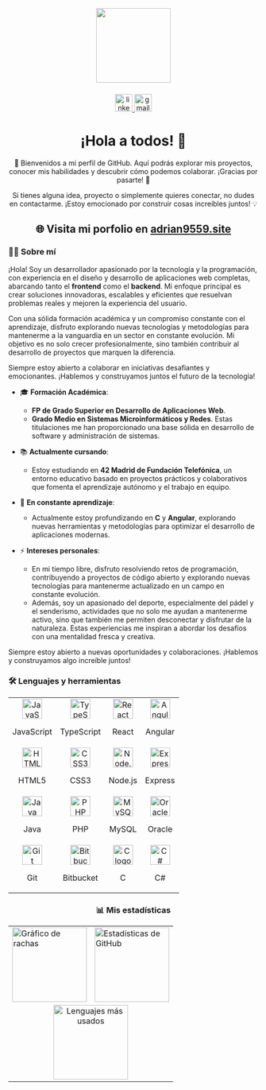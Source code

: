 <div align="center">
	<img height="150" src="https://media.giphy.com/media/M9gbBd9nbDrOTu1Mqx/giphy.gif"  />
</div>

###

<div align="center">
	<a href="https://www.linkedin.com/in/adrián-escribano-pérez">
		<img src="https://img.shields.io/static/v1?message=LinkedIn&logo=linkedin&label=&color=0077B5&logoColor=white&labelColor=&style=for-the-badge" height="35" alt="linkedin logo"  />
	</a>
	<a href="mailto:adrian.escribano3@gmail.com">
		<img src="https://img.shields.io/static/v1?message=Gmail&logo=gmail&label=&color=D14836&logoColor=white&labelColor=&style=for-the-badge" height="35" alt="gmail logo" />
	</a>
</div>

###

<h1 align="center">¡Hola a todos! 👋</h1>
<p align="center">🎉 Bienvenidos a mi perfil de GitHub. Aquí podrás explorar mis proyectos, conocer mis habilidades y descubrir cómo podemos colaborar. ¡Gracias por pasarte! 🚀</p>
<p align="center">Si tienes alguna idea, proyecto o simplemente quieres conectar, no dudes en contactarme. ¡Estoy emocionado por construir cosas increíbles juntos! 💡</p>

<div align="center">
	<h2>🌐 Visita mi porfolio en <a href="https://adrian9559.site/">adrian9559.site</a></h2>
</div>

### 👨‍💻 Sobre mí

¡Hola! Soy un desarrollador apasionado por la tecnología y la programación, con experiencia en el diseño y desarrollo de aplicaciones web completas, abarcando tanto el **frontend** como el **backend**. Mi enfoque principal es crear soluciones innovadoras, escalables y eficientes que resuelvan problemas reales y mejoren la experiencia del usuario.

Con una sólida formación académica y un compromiso constante con el aprendizaje, disfruto explorando nuevas tecnologías y metodologías para mantenerme a la vanguardia en un sector en constante evolución. Mi objetivo es no solo crecer profesionalmente, sino también contribuir al desarrollo de proyectos que marquen la diferencia.

Siempre estoy abierto a colaborar en iniciativas desafiantes y emocionantes. ¡Hablemos y construyamos juntos el futuro de la tecnología!

- 🎓 **Formación Académica**: 
	- **FP de Grado Superior en Desarrollo de Aplicaciones Web**.
	- **Grado Medio en Sistemas Microinformáticos y Redes**.
	Estas titulaciones me han proporcionado una base sólida en desarrollo de software y administración de sistemas.

- 📚 **Actualmente cursando**: 
	- Estoy estudiando en **42 Madrid de Fundación Telefónica**, un entorno educativo basado en proyectos prácticos y colaborativos que fomenta el aprendizaje autónomo y el trabajo en equipo.

- 🌱 **En constante aprendizaje**: 
	- Actualmente estoy profundizando en **C** y **Angular**, explorando nuevas herramientas y metodologías para optimizar el desarrollo de aplicaciones modernas.

- ⚡ **Intereses personales**: 
	- En mi tiempo libre, disfruto resolviendo retos de programación, contribuyendo a proyectos de código abierto y explorando nuevas tecnologías para mantenerme actualizado en un campo en constante evolución. 
	- Además, soy un apasionado del deporte, especialmente del pádel y el senderismo, actividades que no solo me ayudan a mantenerme activo, sino que también me permiten desconectar y disfrutar de la naturaleza. Estas experiencias me inspiran a abordar los desafíos con una mentalidad fresca y creativa.

Siempre estoy abierto a nuevas oportunidades y colaboraciones. ¡Hablemos y construyamos algo increíble juntos!

###

<h3 align="left">🛠 Lenguajes y herramientas</h3>
<div align="center">
	<table>
		<tr>
			<td align="center">
				<img src="https://cdn.jsdelivr.net/gh/devicons/devicon/icons/javascript/javascript-original.svg" height="40" alt="JavaScript logo" />
				<p>JavaScript</p>
			</td>
			<td align="center">
				<img src="https://cdn.jsdelivr.net/gh/devicons/devicon/icons/typescript/typescript-original.svg" height="40" alt="TypeScript logo" />
				<p>TypeScript</p>
			</td>
			<td align="center">
				<img src="https://cdn.jsdelivr.net/gh/devicons/devicon/icons/react/react-original.svg" height="40" alt="React logo" />
				<p>React</p>
			</td>
			<td align="center">
				<img src="https://cdn.jsdelivr.net/gh/devicons/devicon/icons/angularjs/angularjs-original.svg" height="40" alt="Angular logo" />
				<p>Angular</p>
			</td>
		</tr>
		<tr>
			<td align="center">
				<img src="https://cdn.jsdelivr.net/gh/devicons/devicon/icons/html5/html5-original.svg" height="40" alt="HTML5 logo" />
				<p>HTML5</p>
			</td>
			<td align="center">
				<img src="https://cdn.jsdelivr.net/gh/devicons/devicon/icons/css3/css3-original.svg" height="40" alt="CSS3 logo" />
				<p>CSS3</p>
			</td>
			<td align="center">
				<img src="https://cdn.jsdelivr.net/gh/devicons/devicon/icons/nodejs/nodejs-original.svg" height="40" alt="Node.js logo" />
				<p>Node.js</p>
			</td>
			<td align="center">
				<img src="https://cdn.jsdelivr.net/gh/devicons/devicon/icons/express/express-original.svg" height="40" alt="Express logo" />
				<p>Express</p>
			</td>
		</tr>
		<tr>
			<td align="center">
				<img src="https://cdn.jsdelivr.net/gh/devicons/devicon/icons/java/java-original.svg" height="40" alt="Java logo" />
				<p>Java</p>
			</td>
			<td align="center">
				<img src="https://cdn.jsdelivr.net/gh/devicons/devicon/icons/php/php-original.svg" height="40" alt="PHP logo" />
				<p>PHP</p>
			</td>
			<td align="center">
				<img src="https://cdn.jsdelivr.net/gh/devicons/devicon/icons/mysql/mysql-original.svg" height="40" alt="MySQL logo" />
				<p>MySQL</p>
			</td>
			<td align="center">
				<img src="https://cdn.jsdelivr.net/gh/devicons/devicon/icons/oracle/oracle-original.svg" height="40" alt="Oracle logo" />
				<p>Oracle</p>
			</td>
		</tr>
		<tr>
			<td align="center">
				<img src="https://cdn.jsdelivr.net/gh/devicons/devicon/icons/git/git-original.svg" height="40" alt="Git logo" />
				<p>Git</p>
			</td>
			<td align="center">
				<img src="https://cdn.jsdelivr.net/gh/devicons/devicon/icons/bitbucket/bitbucket-original.svg" height="40" alt="Bitbucket logo" />
				<p>Bitbucket</p>
			</td>
			<td align="center">
				<img src="https://cdn.jsdelivr.net/gh/devicons/devicon/icons/c/c-original.svg" height="40" alt="C logo" />
				<p>C</p>
			</td>
			<td align="center">
				<img src="https://cdn.jsdelivr.net/gh/devicons/devicon/icons/csharp/csharp-original.svg" height="40" alt="C# logo" />
				<p>C#</p>
			</td>
		</tr>
	</table>
</div>

###

<div align="center">
	<h3>📊 Mis estadísticas</h3>
	<table>
		<tr>
			<td>
				<img src="https://streak-stats.demolab.com?user=adrian-9559&locale=es&mode=daily&theme=dark&hide_border=false&border_radius=5&order=3" height="150" alt="Gráfico de rachas" />
			</td>
			<td>
				<img src="https://github-readme-stats.vercel.app/api?username=adrian-9559&show_icons=true&theme=dark&hide_border=false&border_radius=5" height="150" alt="Estadísticas de GitHub" />
			</td>
		</tr>
		<tr>
			<td colspan="2" align="center">
				<img src="https://github-readme-stats.vercel.app/api/top-langs/?username=adrian-9559&layout=compact&theme=dark&hide_border=false&border_radius=5" height="150" alt="Lenguajes más usados" />
			</td>
		</tr>
	</table>
</div>
